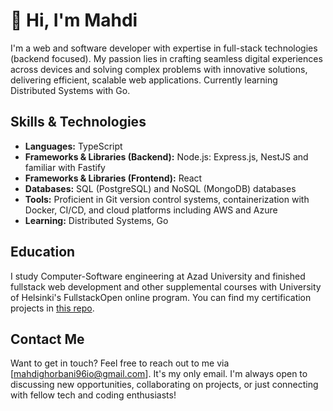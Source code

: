 # 💫 Hi, I'm Mahdi

I'm a web and software developer with expertise in full-stack technologies (backend focused). My passion lies in crafting seamless digital experiences across devices and solving complex problems with innovative solutions, delivering efficient, scalable web applications. Currently learning Distributed Systems with Go.

## Skills & Technologies

- **Languages:** TypeScript
- **Frameworks & Libraries (Backend):** Node.js: Express.js, NestJS and familiar with Fastify
- **Frameworks & Libraries (Frontend):** React
- **Databases:** SQL (PostgreSQL) and NoSQL (MongoDB) databases
- **Tools:** Proficient in Git version control systems, containerization with Docker, CI/CD, and cloud platforms including AWS and Azure
- **Learning:** Distributed Systems, Go
## Education

I study Computer-Software engineering at Azad University and finished fullstack web development and other supplemental courses with University of Helsinki's FullstackOpen online program. You can find my certification projects in [this repo](https://github.com/adrian-qorbani/fullstackopen).


## Contact Me

Want to get in touch? Feel free to reach out to me via [mahdighorbani96io@gmail.com]. It's my only email. I'm always open to discussing new opportunities, collaborating on projects, or just connecting with fellow tech and coding enthusiasts!

